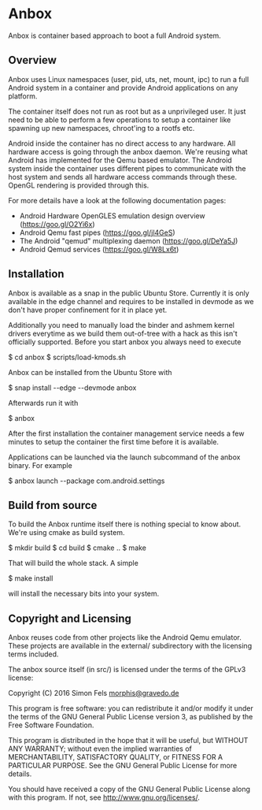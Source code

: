 # Anbox

Anbox is container based approach to boot a full Android system.

## Overview

Anbox uses Linux namespaces (user, pid, uts, net, mount, ipc) to run a
full Android system in a container and provide Android applications on
any platform.

The container itself does not run as root but as a unprivileged user.
It just need to be able to perform a few operations to setup a
container like spawning up new namespaces, chroot'ing to a rootfs etc.

Android inside the container has no direct access to any hardware. All
hardware access is going through the anbox daemon. We're reusing what
Android has implemented for the Qemu based emulator. The Android system
inside the container uses different pipes to communicate with the host
system and sends all hardware access commands through these. OpenGL
rendering is provided through this.

For more details have a look at the following documentation pages:

 * Android Hardware OpenGLES emulation design overview
   (https://goo.gl/O2Yi6x)
 * Android Qemu fast pipes (https://goo.gl/jl4GeS)
 * The Android "qemud" multiplexing daemon (https://goo.gl/DeYa5J)
 * Android Qemud services (https://goo.gl/W8Lx6t)

## Installation

Anbox is available as a snap in the public Ubuntu Store. Currently it
is only available in the edge channel and requires to be installed in
devmode as we don't have proper confinement for it in place yet.

Additionally you need to manually load the binder and ashmem kernel
drivers everytime as we build them out-of-tree with a hack as this
isn't officially supported. Before you start anbox you always need
to execute

$ cd anbox
$ scripts/load-kmods.sh

Anbox can be installed from the Ubuntu Store with

$ snap install --edge --devmode anbox

Afterwards run it with

$ anbox

After the first installation the container management service needs
a few minutes to setup the container the first time before it is
available.

Applications can be launched via the launch subcommand of the anbox
binary. For example

$ anbox launch --package com.android.settings

## Build from source

To build the Anbox runtime itself there is nothing special to know
about. We're using cmake as build system.

$ mkdir build
$ cd build
$ cmake ..
$ make

That will build the whole stack. A simple

$ make install

will install the necessary bits into your system.

## Copyright and Licensing

Anbox reuses code from other projects like the Android Qemu emulator.
These projects are available in the external/ subdirectory with the
licensing terms included.

The anbox source itself (in src/) is licensed under the terms of
the GPLv3 license:

Copyright (C) 2016 Simon Fels <morphis@gravedo.de>

This program is free software: you can redistribute it and/or modify it
under the terms of the GNU General Public License version 3, as published
by the Free Software Foundation.

This program is distributed in the hope that it will be useful, but
WITHOUT ANY WARRANTY; without even the implied warranties of
MERCHANTABILITY, SATISFACTORY QUALITY, or FITNESS FOR A PARTICULAR
PURPOSE.  See the GNU General Public License for more details.

You should have received a copy of the GNU General Public License along
with this program.  If not, see <http://www.gnu.org/licenses/>.
